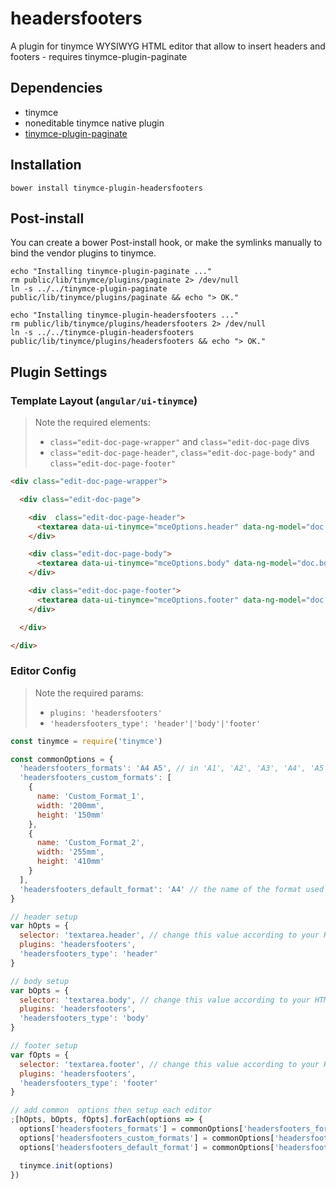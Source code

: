 # headersfooters

A plugin for tinymce WYSIWYG HTML editor that allow to insert headers and footers - requires tinymce-plugin-paginate

## Dependencies

- tinymce
- noneditable tinymce native plugin
- [tinymce-plugin-paginate](https://github.com/sirap-group/tinymce-plugin-paginate)

## Installation

    bower install tinymce-plugin-headersfooters

## Post-install

You can create a bower Post-install hook, or make the symlinks manually to bind the vendor plugins to tinymce.

    echo "Installing tinymce-plugin-paginate ..."
    rm public/lib/tinymce/plugins/paginate 2> /dev/null
    ln -s ../../tinymce-plugin-paginate public/lib/tinymce/plugins/paginate && echo "> OK."

    echo "Installing tinymce-plugin-headersfooters ..."
    rm public/lib/tinymce/plugins/headersfooters 2> /dev/null
    ln -s ../../tinymce-plugin-headersfooters public/lib/tinymce/plugins/headersfooters && echo "> OK."

## Plugin Settings

### Template Layout (`angular/ui-tinymce`)

> Note the required elements:
>
> - `class="edit-doc-page-wrapper"` and `class="edit-doc-page` divs
> - `class="edit-doc-page-header"`, `class="edit-doc-page-body"` and `class="edit-doc-page-footer"`

```html
<div class="edit-doc-page-wrapper">

  <div class="edit-doc-page">

    <div  class="edit-doc-page-header">
      <textarea data-ui-tinymce="mceOptions.header" data-ng-model="doc.header"></textarea>
    </div>

    <div class="edit-doc-page-body">
      <textarea data-ui-tinymce="mceOptions.body" data-ng-model="doc.body"></textarea>
    </div>

    <div class="edit-doc-page-footer">
      <textarea data-ui-tinymce="mceOptions.footer" data-ng-model="doc.footer"></textarea>
    </div>

  </div>

</div>
```

### Editor Config

> Note the required params:
>
> - `plugins: 'headersfooters'`
> - `'headersfooters_type': 'header'|'body'|'footer'`

```js
const tinymce = require('tinymce')

const commonOptions = {
  'headersfooters_formats': 'A4 A5', // in 'A1', 'A2', 'A3', 'A4', 'A5'
  'headersfooters_custom_formats': [
    {
      name: 'Custom_Format_1',
      width: '200mm',
      height: '150mm'
    },
    {
      name: 'Custom_Format_2',
      width: '255mm',
      height: '410mm'
    }
  ],
  'headersfooters_default_format': 'A4' // the name of the format used by default for a new doc
}

// header setup
var hOpts = {
  selector: 'textarea.header', // change this value according to your HTML to create the header
  plugins: 'headersfooters',
  'headersfooters_type': 'header'
}

// body setup
var bOpts = {
  selector: 'textarea.body', // change this value according to your HTML to create the body
  plugins: 'headersfooters',
  'headersfooters_type': 'body'
}

// footer setup
var fOpts = {
  selector: 'textarea.footer', // change this value according to your HTML to create the footer
  plugins: 'headersfooters',
  'headersfooters_type': 'footer'
}

// add common  options then setup each editor
;[hOpts, bOpts, fOpts].forEach(options => {
  options['headersfooters_formats'] = commonOptions['headersfooters_formats']
  options['headersfooters_custom_formats'] = commonOptions['headersfooters_custom_formats']
  options['headersfooters_default_format'] = commonOptions['headersfooters_default_format']

  tinymce.init(options)
})
```
